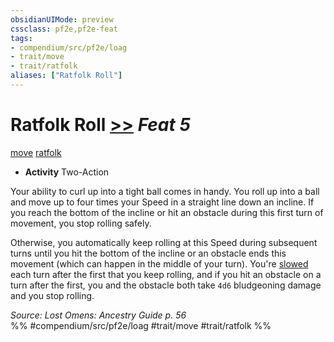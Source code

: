 ```yaml
---
obsidianUIMode: preview
cssclass: pf2e,pf2e-feat
tags:
- compendium/src/pf2e/loag
- trait/move
- trait/ratfolk
aliases: ["Ratfolk Roll"]
---
```

# Ratfolk Roll  [>>](/rules/core-rulebook/chapter-9-playing-the-game.md#Actions "Two-Action") *Feat 5*  
[move](/rules/traits/move.md)  [ratfolk](/rules/traits/ratfolk-b1.md)  

- **Activity** Two-Action

Your ability to curl up into a tight ball comes in handy. You roll up into a ball and move up to four times your Speed in a straight line down an incline. If you reach the bottom of the incline or hit an obstacle during this first turn of movement, you stop rolling safely.

Otherwise, you automatically keep rolling at this Speed during subsequent turns until you hit the bottom of the incline or an obstacle ends this movement (which can happen in the middle of your turn). You're [slowed](/rules/conditions.md#Slowed) each turn after the first that you keep rolling, and if you hit an obstacle on a turn after the first, you and the obstacle both take `4d6` bludgeoning damage and you stop rolling.

*Source: Lost Omens: Ancestry Guide p. 56*  
%% #compendium/src/pf2e/loag #trait/move #trait/ratfolk %%